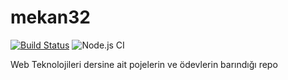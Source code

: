 # mekan32

[![Build Status](https://travis-ci.org/redsfyre/mekan32.svg?branch=master)](https://travis-ci.org/redsfyre/mekan32)
![Node.js CI](https://github.com/redsfyre/mekan32/workflows/Node.js%20CI/badge.svg)

Web Teknolojileri dersine ait pojelerin ve ödevlerin barındığı repo
